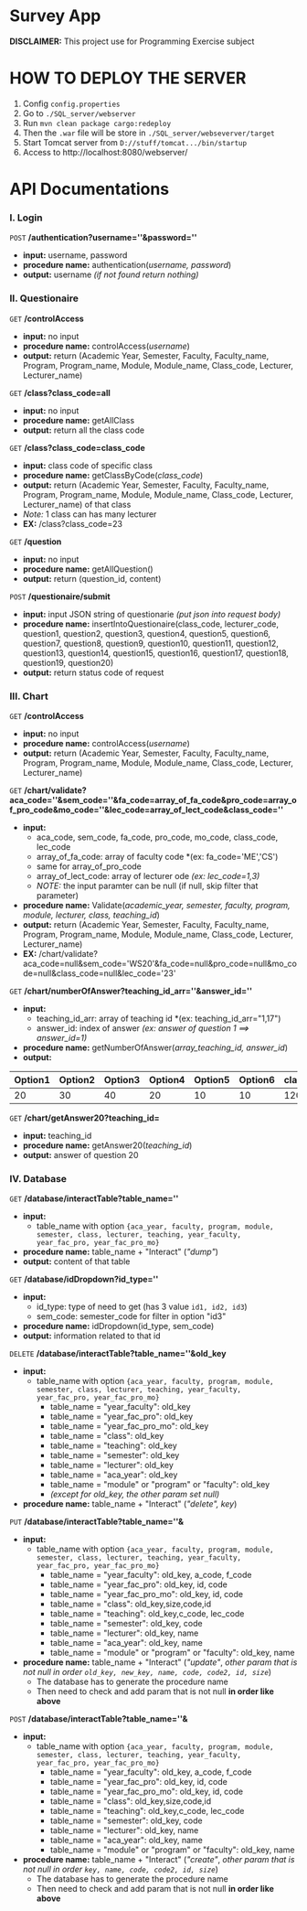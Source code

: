 # Survey App
 **DISCLAIMER:** This project use for Programming Exercise subject

 
# HOW TO DEPLOY THE SERVER
1. Config `config.properties`
2. Go to `./SQL_server/webserver`
3. Run `mvn clean package cargo:redeploy`
4. Then the `.war` file will be store in `./SQL_server/webseverver/target` 
5. Start Tomcat server from `D://stuff/tomcat.../bin/startup`
6. Access to http://localhost:8080/webserver/

 # API Documentations
 
### I. Login

`POST` **/authentication?username=''&password=''**
- **input:** username, password
- **procedure name:** authentication(*username, password*)
- **output:** username *(if not found return nothing)*

### II. Questionaire

`GET` **/controlAccess**
- **input:** no input
- **procedure name:** controlAccess(*username*)
- **output:** return (Academic Year, Semester, Faculty, Faculty_name, Program, Program_name, Module, Module_name, Class_code, Lecturer, Lecturer_name)

`GET` **/class?class_code=all**
- **input:** no input
- **procedure name:** getAllClass
- **output:** return all the class code

`GET` **/class?class_code=class_code**
- **input:** class code of specific class
- **procedure name:** getClassByCode(*class_code*)
- **output:** return (Academic Year, Semester, Faculty, Faculty_name, Program, Program_name, Module, Module_name, Class_code, Lecturer, Lecturer_name) of that class
- *Note:* 1 class can has many lecturer
- **EX:** /class?class_code=23

`GET` **/question**
- **input:** no input
- **procedure name:** getAllQuestion()
- **output:** return (question_id, content)

`POST` **/questionaire/submit**
- **input:** input JSON string of questionarie *(put json into request body)*
- **procedure name:** insertIntoQuestionaire(class_code, lecturer_code, question1, question2, question3, question4, question5, question6, question7,  question8, question9, question10, question11, question12, question13, question14, question15, question16, question17, question18, question19, question20)
- **output:** return status code of request

### III. Chart

`GET` **/controlAccess**
- **input:** no input
- **procedure name:** controlAccess(*username*)
- **output:** return (Academic Year, Semester, Faculty, Faculty_name, Program, Program_name, Module, Module_name, Class_code, Lecturer, Lecturer_name)

`GET` **/chart/validate?aca_code=''&sem_code=''&fa_code=array_of_fa_code&pro_code=array_of_pro_code&mo_code=''&lec_code=array_of_lect_code&class_code=''**
- **input:** 
    - aca_code, sem_code, fa_code, pro_code, mo_code, class_code, lec_code
    - array_of_fa_code: array of faculty code *(ex: fa_code='ME','CS')
    - same for array_of_pro_code
    - array_of_lect_code: array of lecturer ode   *(ex: lec_code=1,3)*
    - *NOTE:* the input paramter can be null (if null, skip filter that parameter)
- **procedure name:** Validate(*academic_year, semester, faculty, program, module, lecturer, class, teaching_id*)
- **output:** return (Academic Year, Semester, Faculty, Faculty_name, Program, Program_name, Module, Module_name, Class_code, Lecturer, Lecturer_name)
- **EX:** /chart/validate?aca_code=null&sem_code='WS20'&fa_code=null&pro_code=null&mo_code=null&class_code=null&lec_code='23'

`GET` **/chart/numberOfAnswer?teaching_id_arr=''&answer_id=''**
- **input:** 
    - teaching_id_arr: array of teaching id *(ex: teaching_id_arr="1,17")
    - answer_id: index of answer *(ex: answer of question 1 ==> answer_id=1)*
- **procedure name:** getNumberOfAnswer(*array_teaching_id, answer_id*)
- **output:**

| **Option1** | **Option2** | **Option3** | **Option4** | **Option5** | **Option6** | **class_size** |
|-------------|-------------|-------------|-------------|-------------|-------------|-----------------|
| 20          | 30          | 40          | 20          | 10          | 10          | 120             |

`GET` **/chart/getAnswer20?teaching_id=**
- **input:** teaching_id
- **procedure name:** getAnswer20(*teaching_id*)
- **output:** answer of question 20


### IV. Database

`GET` **/database/interactTable?table_name=''**
- **input:** 
  - table_name with option `{aca_year, faculty, program, module, semester, class, lecturer, teaching, year_faculty, year_fac_pro, year_fac_pro_mo}`
- **procedure name:** table_name + "Interact" (*"dump"*)
- **output:** content of that table

`GET` **/database/idDropdown?id_type=''**
- **input:** 
  - id_type: type of need to get (has 3 value `id1, id2, id3`)
  - sem_code: semester_code for filter in option "id3" 
- **procedure name:** idDropdown(id_type, sem_code)
- **output:** information related to that id

`DELETE` **/database/interactTable?table_name=''&old_key**
- **input:**
  - table_name with option `{aca_year, faculty, program, module, semester, class, lecturer, teaching, year_faculty, year_fac_pro, year_fac_pro_mo}` 
    - table_name = "year_faculty": old_key
    - table_name = "year_fac_pro": old_key
    - table_name = "year_fac_pro_mo": old_key
    - table_name = "class": old_key
    - table_name = "teaching": old_key
    - table_name = "semester": old_key
    - table_name = "lecturer": old_key
    - table_name = "aca_year": old_key
    - table_name = "module" or "program" or "faculty": old_key
    - *(except for old_key, the other param set null)*
- **procedure name:** table_name + "Interact" (*"delete", key*)

`PUT` **/database/interactTable?table_name=''&**
- **input:**
  - table_name with option `{aca_year, faculty, program, module, semester, class, lecturer, teaching, year_faculty, year_fac_pro, year_fac_pro_mo}` 
    - table_name = "year_faculty": old_key, a_code, f_code
    - table_name = "year_fac_pro": old_key, id, code
    - table_name = "year_fac_pro_mo": old_key, id, code
    - table_name = "class": old_key,size,code,id
    - table_name = "teaching": old_key,c_code, lec_code
    - table_name = "semester": old_key, code
    - table_name = "lecturer": old_key, name 
    - table_name = "aca_year": old_key, name
    - table_name = "module" or "program" or "faculty": old_key, name
- **procedure name:** table_name + "Interact" (*"update"*, *other param that is not null in order `old_key, new_key, name, code, code2, id, size`*)
  - The database has to generate the procedure name
  - Then need to check and add param that is not null **in order like above**

`POST` **/database/interactTable?table_name=''&**
- **input:**
  - table_name with option `{aca_year, faculty, program, module, semester, class, lecturer, teaching, year_faculty, year_fac_pro, year_fac_pro_mo}`
    - table_name = "year_faculty": old_key, a_code, f_code
    - table_name = "year_fac_pro": old_key, id, code
    - table_name = "year_fac_pro_mo": old_key, id, code
    - table_name = "class": old_key,size,code,id
    - table_name = "teaching": old_key,c_code, lec_code
    - table_name = "semester": old_key, code
    - table_name = "lecturer": old_key, name 
    - table_name = "aca_year": old_key, name
    - table_name = "module" or "program" or "faculty": old_key, name
- **procedure name:** table_name + "Interact" (*"create"*, *other param that is not null in order `key, name, code, code2, id, size`*)
  - The database has to generate the procedure name
  - Then need to check and add param that is not null **in order like above**
